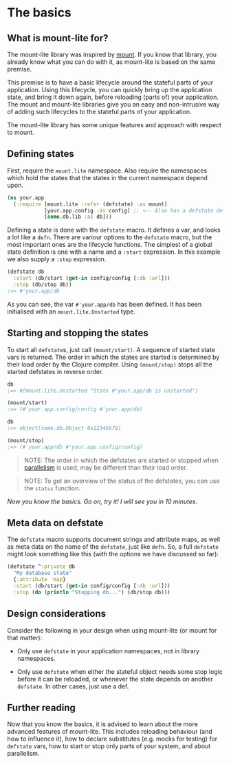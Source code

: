 # The basics

## What is mount-lite for?

The mount-lite library was inspired by [mount](https://github.com/tolitius/mount).
If you know that library, you already know what you can do with it, as mount-lite is based on the same premise.

This premise is to have a basic lifecycle around the stateful parts of your application.
Using this lifecycle, you can quickly bring up the application state, and bring it down again, before reloading (parts of) your application.
The mount and mount-lite libraries give you an easy and non-intrusive way of adding such lifecycles to the stateful parts of your application.

The mount-lite library has some unique features and approach with respect to mount.

## Defining states

First, require the `mount.lite` namespace.
Also require the namespaces which hold the states that the states in the current namespace depend upon.

```clj
(ns your.app
  (:require [mount.lite :refer (defstate) :as mount]
            [your.app.config :as config] ;; <-- Also has a defstate defined.
            [some.db.lib :as db]))
```

Defining a state is done with the  `defstate` macro.
It defines a var, and looks a lot like a `defn`.
There are variour options to the `defstate` macro, but the most important ones are the lifecycle functions.
The simplest of a global state definition is one with a name and a `:start` expression.
In this example we also supply a `:stop` expression.

```clj
(defstate db
  :start (db/start (get-in config/config [:db :url]))
  :stop (db/stop db))
;=> #'your.app/db
```

As you can see, the var `#'your.app/db` has been defined.
It has been initialised with an `mount.lite.Unstarted` type.

## Starting and stopping the states

To start all `defstate`s, just call `(mount/start)`.
A sequence of started state vars is returned.
The order in which the states are started is determined by their load order by the Clojure compiler.
Using `(mount/stop)` stops all the started defstates in reverse order.

```clj
db
;=> #[mount.lite.Unstarted "State #'your.app/db is unstarted"]

(mount/start)
;=> (#'your.app.config/config #'your.app/db)

db
;=> object[some.db.Object 0x12345678]

(mount/stop)
;=> (#'your.app/db #'your.app.config/config)
```

> NOTE: The order in which the defstates are started or stopped when [parallelism](#parallelism) is used, may be different than their load order.

> NOTE: To get an overview of the status of the defstates, you can use the `status` function.

*Now you know the basics. Go on, try it! I will see you in 10 minutes.*

## Meta data on defstate

The `defstate` macro supports document strings and attribute maps, as well as meta data on the name of the `defstate`, just like `defn`.
So, a full `defstate` might look something like this (with the options we have discussed so far):

```clj
(defstate ^:private db
  "My database state"
  {:attribute 'map}
  :start (db/start (get-in config/config [:db :url]))
  :stop (do (println "Stopping db...") (db/stop db)))
```

## Design considerations

Consider the following in your design when using mount-lite (or mount for that matter):

* Only use `defstate` in your application namespaces, not in library namespaces.

* Only use `defstate` when either the stateful object needs some stop logic before it can be reloaded, or whenever the state depends on another `defstate`.
  In other cases, just use a def.

## Further reading

Now that you know the basics, it is advised to learn about the more advanced features of mount-lite. This includes reloading behaviour (and how to influence it), how to declare substitutes (e.g. mocks for testing) for `defstate` vars, how to start or stop only parts of your system, and about parallelism.
